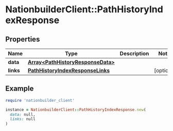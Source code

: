 # NationbuilderClient::PathHistoryIndexResponse

## Properties

| Name | Type | Description | Notes |
| ---- | ---- | ----------- | ----- |
| **data** | [**Array&lt;PathHistoryResponseData&gt;**](PathHistoryResponseData.md) |  |  |
| **links** | [**PathHistoryIndexResponseLinks**](PathHistoryIndexResponseLinks.md) |  | [optional] |

## Example

```ruby
require 'nationbuilder_client'

instance = NationbuilderClient::PathHistoryIndexResponse.new(
  data: null,
  links: null
)
```

